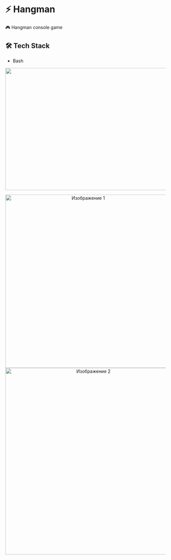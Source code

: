 # ⚡️ Hangman

🎮 Hangman console game

## 🛠 Tech Stack

- Bash

<div align="center">
  <img src="https://github.com/user-attachments/assets/a67526df-ff5a-42f0-ab8f-f9c153abf8ef" width="1409" height="383" alt="Главное изображение">
  
  <p align="center">
    <img src="https://github.com/user-attachments/assets/3c0c6673-e3dc-4d2e-85f9-f8bc2515bfcb" width="505" height="543" alt="Изображение 1" style="display: inline-block; margin-right: 20px;">
    <img src="https://github.com/user-attachments/assets/b71fe1f6-62b6-4819-a0c2-d380cfb632a3" width="538" height="585" alt="Изображение 2" style="display: inline-block;">
  </p>
</div>

